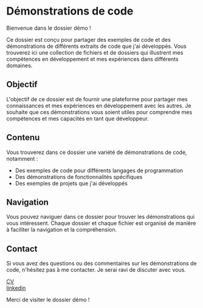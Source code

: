 # Démonstrations de code

Bienvenue dans le dossier démo !

Ce dossier est conçu pour partager des exemples de code et des démonstrations de différents extraits de code que j'ai développés. Vous trouverez ici une collection de fichiers et de dossiers qui illustrent mes compétences en développement et mes expériences dans différents domaines.

## Objectif

L'objectif de ce dossier est de fournir une plateforme pour partager mes connaissances et mes expériences en développement avec les autres. Je souhaite que ces démonstrations vous soient utiles pour comprendre mes compétences et mes capacités en tant que développeur.

## Contenu

Vous trouverez dans ce dossier une variété de démonstrations de code, notamment :

* Des exemples de code pour différents langages de programmation
* Des démonstrations de fonctionnalités spécifiques
* Des exemples de projets que j'ai développés

## Navigation

Vous pouvez naviguer dans ce dossier pour trouver les démonstrations qui vous intéressent. Chaque dossier et chaque fichier est organisé de manière à faciliter la navigation et la compréhension.

## Contact

Si vous avez des questions ou des commentaires sur les démonstrations de code, n'hésitez pas à me contacter. Je serai ravi de discuter avec vous.

[CV](CVbernardontheoml.pdf)  
[linkedin](https://www.linkedin.com/in/theobernardon)

Merci de visiter le dossier démo !